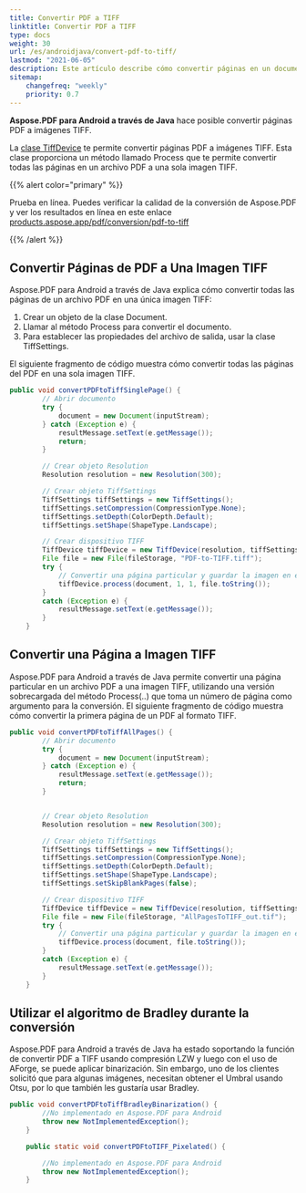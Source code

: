 ```yaml
---
title: Convertir PDF a TIFF 
linktitle: Convertir PDF a TIFF  
type: docs
weight: 30
url: /es/androidjava/convert-pdf-to-tiff/
lastmod: "2021-06-05"
description: Este artículo describe cómo convertir páginas en un documento PDF en una imagen TIFF. Aprenderás cómo convertir todas o una sola página a imágenes TIFF con Aspose.PDF para Android a través de Android a través de Java.
sitemap:
    changefreq: "weekly"
    priority: 0.7
---
```


**Aspose.PDF para Android a través de Java** hace posible convertir páginas PDF a imágenes TIFF.

La [clase TiffDevice](https://reference.aspose.com/pdf/java/com.aspose.pdf.devices/tiffdevice) te permite convertir páginas PDF a imágenes TIFF. Esta clase proporciona un método llamado Process que te permite convertir todas las páginas en un archivo PDF a una sola imagen TIFF.

{{% alert color="primary" %}}

Prueba en línea. Puedes verificar la calidad de la conversión de Aspose.PDF y ver los resultados en línea en este enlace [products.aspose.app/pdf/conversion/pdf-to-tiff](https://products.aspose.app/pdf/conversion/pdf-to-tiff)

{{% /alert %}}

## Convertir Páginas de PDF a Una Imagen TIFF

Aspose.PDF para Android a través de Java explica cómo convertir todas las páginas de un archivo PDF en una única imagen TIFF:

1. Crear un objeto de la clase Document.
1. Llamar al método Process para convertir el documento.
1. Para establecer las propiedades del archivo de salida, usar la clase TiffSettings.

El siguiente fragmento de código muestra cómo convertir todas las páginas del PDF en una sola imagen TIFF.

```java
public void convertPDFtoTiffSinglePage() {
        // Abrir documento
        try {
            document = new Document(inputStream);
        } catch (Exception e) {
            resultMessage.setText(e.getMessage());
            return;
        }

        // Crear objeto Resolution
        Resolution resolution = new Resolution(300);

        // Crear objeto TiffSettings
        TiffSettings tiffSettings = new TiffSettings();
        tiffSettings.setCompression(CompressionType.None);
        tiffSettings.setDepth(ColorDepth.Default);
        tiffSettings.setShape(ShapeType.Landscape);

        // Crear dispositivo TIFF
        TiffDevice tiffDevice = new TiffDevice(resolution, tiffSettings);
        File file = new File(fileStorage, "PDF-to-TIFF.tiff");
        try {
            // Convertir una página particular y guardar la imagen en el stream
            tiffDevice.process(document, 1, 1, file.toString());
        }
        catch (Exception e) {
            resultMessage.setText(e.getMessage());
        }
    }

```


## Convertir una Página a Imagen TIFF

Aspose.PDF para Android a través de Java permite convertir una página particular en un archivo PDF a una imagen TIFF, utilizando una versión sobrecargada del método Process(..) que toma un número de página como argumento para la conversión. El siguiente fragmento de código muestra cómo convertir la primera página de un PDF al formato TIFF.

```java
public void convertPDFtoTiffAllPages() {
        // Abrir documento
        try {
            document = new Document(inputStream);
        } catch (Exception e) {
            resultMessage.setText(e.getMessage());
            return;
        }


        // Crear objeto Resolution
        Resolution resolution = new Resolution(300);

        // Crear objeto TiffSettings
        TiffSettings tiffSettings = new TiffSettings();
        tiffSettings.setCompression(CompressionType.None);
        tiffSettings.setDepth(ColorDepth.Default);
        tiffSettings.setShape(ShapeType.Landscape);
        tiffSettings.setSkipBlankPages(false);

        // Crear dispositivo TIFF
        TiffDevice tiffDevice = new TiffDevice(resolution, tiffSettings);
        File file = new File(fileStorage, "AllPagesToTIFF_out.tif");
        try {
            // Convertir una página particular y guardar la imagen en el flujo
            tiffDevice.process(document, file.toString());
        }
        catch (Exception e) {
            resultMessage.setText(e.getMessage());
        }
    }
```


## Utilizar el algoritmo de Bradley durante la conversión

Aspose.PDF para Android a través de Java ha estado soportando la función de convertir PDF a TIFF usando compresión LZW y luego con el uso de AForge, se puede aplicar binarización. Sin embargo, uno de los clientes solicitó que para algunas imágenes, necesitan obtener el Umbral usando Otsu, por lo que también les gustaría usar Bradley.

```java
public void convertPDFtoTiffBradleyBinarization() {
        //No implementado en Aspose.PDF para Android
        throw new NotImplementedException();
    }

    public static void convertPDFtoTIFF_Pixelated() {

        //No implementado en Aspose.PDF para Android
        throw new NotImplementedException();
    }
```